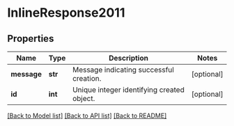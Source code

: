 # InlineResponse2011

## Properties
Name | Type | Description | Notes
------------ | ------------- | ------------- | -------------
**message** | **str** | Message indicating successful creation. | [optional] 
**id** | **int** | Unique integer identifying created object. | [optional] 

[[Back to Model list]](../README.md#documentation-for-models) [[Back to API list]](../README.md#documentation-for-api-endpoints) [[Back to README]](../README.md)

